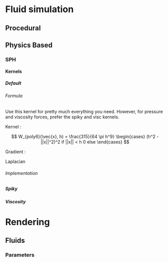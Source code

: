 # Fluid simulation
## Procedural
## Physics Based
### SPH
#### Kernels
##### Default
###### Formula
Use this kernel for pretty much everything you need. However, for pressure and viscosity forces, prefer the spiky and visc kernels.

Kernel :

$$ W_{poly6}(\vec{x}, h) = \frac{315}{64 \pi h^9} 
\begin{cases} 
  (h^2 - ||x||^2)^2 if ||x|| < h
  0 else
\end{cases}
$$

Gradient :

Laplacian

###### Implementation


##### Spiky
##### Viscosity

# Rendering
## Fluids
### Parameters
